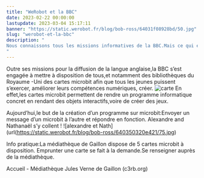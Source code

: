 ```yaml
---
title: "WeRobot et la BBC"
date: 2023-02-22 00:00:00
lastupdate: 2023-03-04 15:17:11
banner: "https://static.werobot.fr/blog/bob-ross/64031f08928bd/50.jpg"
slug: "werobot-et-la-bbc"
description: " 
Nous connaissons tous les missions informatives de la BBC.Mais ce qui est moins connu ,c'est l'engagement de la BBC pour l 'éducation...
"
---
```

Outre  ses missions pour la diffusion de la langue anglaise,la BBC s’est engagée à mettre à disposition de tous,et notamment des bibliothèques du Royaume -Uni des cartes microbit afin que tous les jeunes puissent s’exercer, améliorer leurs compétences numériques, créer. 
![carte](https://static.werobot.fr/blog/bob-ross/64031f18d7a03/75.jpg)
En effet,les cartes microbit permettent de rendre un programme informatique concret en rendant des objets interactifs,voire de créer des jeux.

Aujourd’hui,le but de la création d’un programme sur microbit:Envoyer un message d’un microbit à l’autre et répondre en fonction. Alexandre and Nathanaël s’y collent !
![alexandre et Nath](url(https://static.werobot.fr/blog/bob-ross/640350320e421/75.jpg)

Info pratique:La médiathèque de Gaillon dispose de 5 cartes microbit à disposition. Emprunter une carte se fait à la demande.Se renseigner auprès de la médiathèque. 

Accueil - Médiathèque Jules Verne de Gaillon (c3rb.org)


    